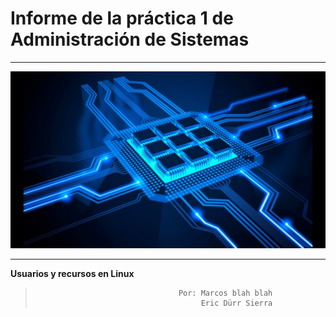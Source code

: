 
# Informe de la práctica 1 de Administración de Sistemas
___
![imagen](portada.jpg)
___

__Usuarios y recursos en Linux__

>                                     Por: Marcos blah blah
>                                          Eric Dürr Sierra